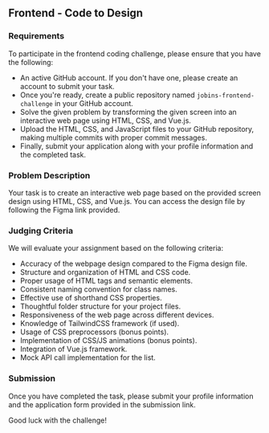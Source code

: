 ## Frontend - Code to Design

### Requirements

To participate in the frontend coding challenge, please ensure that you have the following:

- An active GitHub account. If you don't have one, please create an account to submit your task.
- Once you're ready, create a public repository named `jobins-frontend-challenge` in your GitHub account.
- Solve the given problem by transforming the given screen into an interactive web page using HTML, CSS, and Vue.js.
- Upload the HTML, CSS, and JavaScript files to your GitHub repository, making multiple commits with proper commit messages.
- Finally, submit your application along with your profile information and the completed task.

### Problem Description

Your task is to create an interactive web page based on the provided screen design using HTML, CSS, and Vue.js. You can access the design file by following the Figma link provided.

### Judging Criteria

We will evaluate your assignment based on the following criteria:

- Accuracy of the webpage design compared to the Figma design file.
- Structure and organization of HTML and CSS code.
- Proper usage of HTML tags and semantic elements.
- Consistent naming convention for class names.
- Effective use of shorthand CSS properties.
- Thoughtful folder structure for your project files.
- Responsiveness of the web page across different devices.
- Knowledge of TailwindCSS framework (if used).
- Usage of CSS preprocessors (bonus points).
- Implementation of CSS/JS animations (bonus points).
- Integration of Vue.js framework.
- Mock API call implementation for the list.

### Submission

Once you have completed the task, please submit your profile information and the application form provided in the submission link.

Good luck with the challenge!
